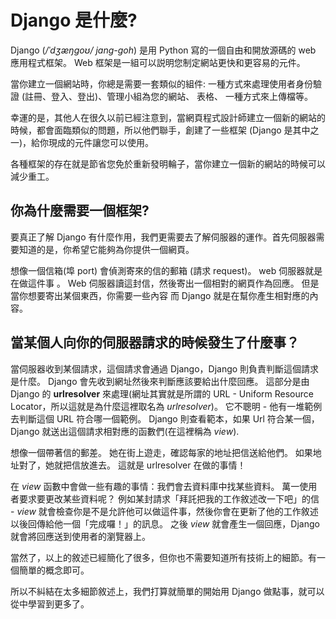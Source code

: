 # Django 是什麼?

Django (*/ˈdʒæŋɡoʊ/ jang-goh*) 是用 Python 寫的一個自由和開放源碼的 web 應用程式框架。 Web 框架是一組可以説明您制定網站更快和更容易的元件。

當你建立一個網站時，你總是需要一套類似的組件: 一種方式來處理使用者身份驗證 (註冊、登入、登出)、管理小組為您的網站、 表格、 一種方式來上傳檔等。

幸運的是，其他人在很久以前已經注意到，當網頁程式設計師建立一個新的網站的時候，都會面臨類似的問題，所以他們聯手，創建了一些框架 (Django 是其中之一)，給你現成的元件讓您可以使用。

各種框架的存在就是節省您免於重新發明輪子，當你建立一個新的網站的時候可以減少重工。

## 你為什麼需要一個框架?

要真正了解 Django 有什麼作用，我們更需要去了解伺服器的運作。首先伺服器需要知道的是，你希望它能夠為你提供一個網頁。

想像一個信箱(埠 port) 會偵測寄來的信的郵箱 (請求 request)。 web 伺服器就是在做這件事 。 Web 伺服器讀這封信，然後寄出一個相對的網頁作為回應。 但是當你想要寄出某個東西，你需要一些內容 而 Django 就是在幫你產生相對應的內容。

## 當某個人向你的伺服器請求的時候發生了什麼事？

當伺服器收到某個請求，這個請求會通過 Django，Django 則負責判斷這個請求是什麼。 Django 會先收到網址然後來判斷應該要給出什麼回應。 這部分是由 Django 的 **urlresolver** 來處理(網址其實就是所謂的 URL - Uniform Resource Locator，所以這就是為什麼這裡取名為 *urlresolver*)。 它不聰明 - 他有一堆範例去判斷這個 URL 符合哪一個範例。 Django 則查看範本，如果 Url 符合某一個，Django 就送出這個請求相對應的函數們(在這裡稱為 *view*).

想像一個帶著信的郵差。 她在街上遊走，確認每家的地址把信送給他們。 如果地址對了，她就把信放進去。 這就是 urlresolver 在做的事情！

在 *view* 函數中會做一些有趣的事情：我們會去資料庫中找某些資料。 萬一使用者要求要更改某些資料呢？ 例如某封請求「拜託把我的工作敘述改一下吧」的信 - *view* 就會檢查你是不是允許他可以做這件事，然後你會在更新了他的工作敘述以後回傳給他一個「完成囉！」的訊息。 之後 *view* 就會產生一個回應，Django 就會將回應送到使用者的瀏覽器上。

當然了，以上的敘述已經簡化了很多，但你也不需要知道所有技術上的細節。有一個簡單的概念即可。

所以不糾結在太多細節敘述上，我們打算就簡單的開始用 Django 做點事，就可以從中學習到更多了。